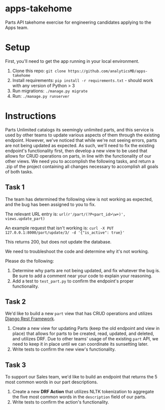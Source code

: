 # apps-takehome
Parts API takehome exercise for engineering candidates applying to the Apps team.

# Setup
First, you'll need to get the app running in your local environment.
1. Clone this repo: `git clone https://github.com/analyticsMD/apps-takehome`
2. Install requirements: `pip install -r requirements.txt` - should work with any version of Python > 3
3. Run migrations: `./manage.py migrate`
4. Run: `./manage.py runserver`

# Instructions
Parts Unlimited catalogs its seemingly unlimited parts, and this service is used by other teams to update various aspects of them through the existing endpoint. However, we've noticed that while we're not seeing errors, parts are not being updated as expected. As such, we'll need to fix the existing endpoint's functionality first, then develop a new view to be used that allows for CRUD operations on parts, in line with the functionality of our other views. We need you to accomplish the following tasks, and return a .zip of the project containing all changes necessary to accomplish all goals of both tasks.

## Task 1
The team has determined the following view is not working as expected, and the bug has been assigned to you to fix.

The relevant URL entry is:
`url(r'/part/(?P<part_id>\w+)', views.update_part)`

An example request that isn't working is:
`curl -X PUT 127.0.0.1:8000/part/update/3/ -d '{"is_active": true}'`

This returns 200, but does not update the database.

We need to troubleshoot the code and determine why it's not working.

Please do the following:
1. Determine why parts are not being updated, and fix whatever the bug is. Be sure to add a comment near your code to explain your reasoning.
2. Add a test to `test_part.py` to confirm the endpoint's proper functionality.


## Task 2
We'd like to build a new `part` view that has CRUD operations and utilizes [Django Rest Framework](https://www.django-rest-framework.org/tutorial/quickstart/).

1. Create a new view for updating Parts (keep the old endpoint and view in place) that allows for parts to be created, read, updated, and deleted, and utilizes DRF. Due to other teams' usage of the existing `part` API, we need to keep it in place until we can coordinate its sunsetting later.
2. Write tests to confirm the new view's functionality.

## Task 3
To support our Sales team, we'd like to build an endpoint that returns the 5 most common words in our part descriptions.

1. Create a new **DRF Action** that utilizes NLTK tokenization to aggregate the five most common words in the `description` field of our parts.
2. Write tests to confirm the action's functionality.
